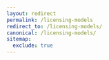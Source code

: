```yaml
---
layout: redirect
permalink: /licensing-models
redirect_to: /licensing-models/
canonical: /licensing-models/
sitemap:
  exclude: true
---
```


